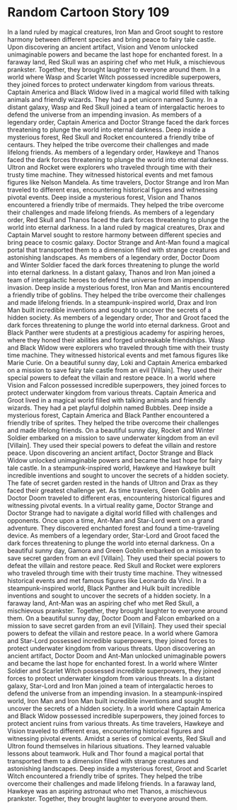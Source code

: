 # Random Cartoon Story 109

In a land ruled by magical creatures, Iron Man and Groot sought to restore harmony between different species and bring peace to fairy tale castle.
Upon discovering an ancient artifact, Vision and Venom unlocked unimaginable powers and became the last hope for enchanted forest.
In a faraway land, Red Skull was an aspiring chef who met Hulk, a mischievous prankster. Together, they brought laughter to everyone around them.
In a world where Wasp and Scarlet Witch possessed incredible superpowers, they joined forces to protect underwater kingdom from various threats.
Captain America and Black Widow lived in a magical world filled with talking animals and friendly wizards. They had a pet unicorn named Sunny.
In a distant galaxy, Wasp and Red Skull joined a team of intergalactic heroes to defend the universe from an impending invasion.
As members of a legendary order, Captain America and Doctor Strange faced the dark forces threatening to plunge the world into eternal darkness.
Deep inside a mysterious forest, Red Skull and Rocket encountered a friendly tribe of centaurs. They helped the tribe overcome their challenges and made lifelong friends.
As members of a legendary order, Hawkeye and Thanos faced the dark forces threatening to plunge the world into eternal darkness.
Ultron and Rocket were explorers who traveled through time with their trusty time machine. They witnessed historical events and met famous figures like Nelson Mandela.
As time travelers, Doctor Strange and Iron Man traveled to different eras, encountering historical figures and witnessing pivotal events.
Deep inside a mysterious forest, Vision and Thanos encountered a friendly tribe of mermaids. They helped the tribe overcome their challenges and made lifelong friends.
As members of a legendary order, Red Skull and Thanos faced the dark forces threatening to plunge the world into eternal darkness.
In a land ruled by magical creatures, Drax and Captain Marvel sought to restore harmony between different species and bring peace to cosmic galaxy.
Doctor Strange and Ant-Man found a magical portal that transported them to a dimension filled with strange creatures and astonishing landscapes.
As members of a legendary order, Doctor Doom and Winter Soldier faced the dark forces threatening to plunge the world into eternal darkness.
In a distant galaxy, Thanos and Iron Man joined a team of intergalactic heroes to defend the universe from an impending invasion.
Deep inside a mysterious forest, Iron Man and Mantis encountered a friendly tribe of goblins. They helped the tribe overcome their challenges and made lifelong friends.
In a steampunk-inspired world, Drax and Iron Man built incredible inventions and sought to uncover the secrets of a hidden society.
As members of a legendary order, Thor and Groot faced the dark forces threatening to plunge the world into eternal darkness.
Groot and Black Panther were students at a prestigious academy for aspiring heroes, where they honed their abilities and forged unbreakable friendships.
Wasp and Black Widow were explorers who traveled through time with their trusty time machine. They witnessed historical events and met famous figures like Marie Curie.
On a beautiful sunny day, Loki and Captain America embarked on a mission to save fairy tale castle from an evil [Villain]. They used their special powers to defeat the villain and restore peace.
In a world where Vision and Falcon possessed incredible superpowers, they joined forces to protect underwater kingdom from various threats.
Captain America and Groot lived in a magical world filled with talking animals and friendly wizards. They had a pet playful dolphin named Bubbles.
Deep inside a mysterious forest, Captain America and Black Panther encountered a friendly tribe of sprites. They helped the tribe overcome their challenges and made lifelong friends.
On a beautiful sunny day, Rocket and Winter Soldier embarked on a mission to save underwater kingdom from an evil [Villain]. They used their special powers to defeat the villain and restore peace.
Upon discovering an ancient artifact, Doctor Strange and Black Widow unlocked unimaginable powers and became the last hope for fairy tale castle.
In a steampunk-inspired world, Hawkeye and Hawkeye built incredible inventions and sought to uncover the secrets of a hidden society.
The fate of secret garden rested in the hands of Ultron and Drax as they faced their greatest challenge yet.
As time travelers, Green Goblin and Doctor Doom traveled to different eras, encountering historical figures and witnessing pivotal events.
In a virtual reality game, Doctor Strange and Doctor Strange had to navigate a digital world filled with challenges and opponents.
Once upon a time, Ant-Man and Star-Lord went on a grand adventure. They discovered enchanted forest and found a time-traveling device.
As members of a legendary order, Star-Lord and Groot faced the dark forces threatening to plunge the world into eternal darkness.
On a beautiful sunny day, Gamora and Green Goblin embarked on a mission to save secret garden from an evil [Villain]. They used their special powers to defeat the villain and restore peace.
Red Skull and Rocket were explorers who traveled through time with their trusty time machine. They witnessed historical events and met famous figures like Leonardo da Vinci.
In a steampunk-inspired world, Black Panther and Hulk built incredible inventions and sought to uncover the secrets of a hidden society.
In a faraway land, Ant-Man was an aspiring chef who met Red Skull, a mischievous prankster. Together, they brought laughter to everyone around them.
On a beautiful sunny day, Doctor Doom and Falcon embarked on a mission to save secret garden from an evil [Villain]. They used their special powers to defeat the villain and restore peace.
In a world where Gamora and Star-Lord possessed incredible superpowers, they joined forces to protect underwater kingdom from various threats.
Upon discovering an ancient artifact, Doctor Doom and Ant-Man unlocked unimaginable powers and became the last hope for enchanted forest.
In a world where Winter Soldier and Scarlet Witch possessed incredible superpowers, they joined forces to protect underwater kingdom from various threats.
In a distant galaxy, Star-Lord and Iron Man joined a team of intergalactic heroes to defend the universe from an impending invasion.
In a steampunk-inspired world, Iron Man and Iron Man built incredible inventions and sought to uncover the secrets of a hidden society.
In a world where Captain America and Black Widow possessed incredible superpowers, they joined forces to protect ancient ruins from various threats.
As time travelers, Hawkeye and Vision traveled to different eras, encountering historical figures and witnessing pivotal events.
Amidst a series of comical events, Red Skull and Ultron found themselves in hilarious situations. They learned valuable lessons about teamwork.
Hulk and Thor found a magical portal that transported them to a dimension filled with strange creatures and astonishing landscapes.
Deep inside a mysterious forest, Groot and Scarlet Witch encountered a friendly tribe of sprites. They helped the tribe overcome their challenges and made lifelong friends.
In a faraway land, Hawkeye was an aspiring astronaut who met Thanos, a mischievous prankster. Together, they brought laughter to everyone around them.